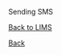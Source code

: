 Sending SMS



[Back to LIMS](https://github.com/hmislk/hmis/wiki/LIMS)

[Back](https://github.com/hmislk/hmis/wiki)
